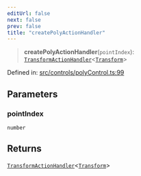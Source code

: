 ```yaml
---
editUrl: false
next: false
prev: false
title: "createPolyActionHandler"
---
```


> **createPolyActionHandler**(`pointIndex`): [`TransformActionHandler`](/api/type-aliases/transformactionhandler/)\<[`Transform`](/api/type-aliases/transform/)\>

Defined in: [src/controls/polyControl.ts:99](https://github.com/fabricjs/fabric.js/blob/8206f10a405480a7ba988ff6cfdde6412c1f13f8/src/controls/polyControl.ts#L99)

## Parameters

### pointIndex

`number`

## Returns

[`TransformActionHandler`](/api/type-aliases/transformactionhandler/)\<[`Transform`](/api/type-aliases/transform/)\>
